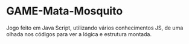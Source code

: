 # GAME-Mata-Mosquito
Jogo feito em Java Script, utilizando vários conhecimentos JS, de uma olhada nos códigos para ver a lógica e estrutura montada.
